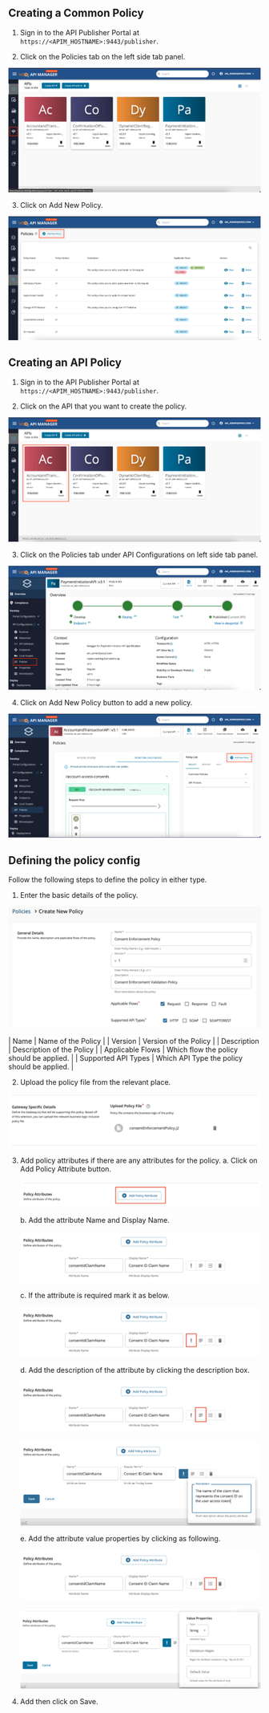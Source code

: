 ## Creating a Common Policy

1. Sign in to the API Publisher Portal at `https://<APIM_HOSTNAME>:9443/publisher`. 

2. Click on the Policies tab on the left side tab panel.

![select-policies-tab](../assets/img/learn/policies/select-policies-tab.png)

3. Click on Add New Policy.

![add-new-policy](../assets/img/learn/policies/add-new-policy.png)

## Creating an API Policy

1. Sign in to the API Publisher Portal at `https://<APIM_HOSTNAME>:9443/publisher`. 

2. Click on the API that you want to create the policy.

![select-api](../assets/img/learn/policies/select-api.png)

3. Click on the Policies tab under API Configurations on left side tab panel.

![select-api-policies](../assets/img/learn/policies/select-api-policies.png)

4. Click on Add New Policy button to add a new policy.

![add-new-api-policy](../assets/img/learn/policies/add-new-api-policy.png)

## Defining the policy config

Follow the following steps to define the policy in either type.

1. Enter the basic details of the policy.

![policy-general-details](../assets/img/learn/policies/policy-general-details.png)

| Name | Name of the Policy |
| Version | Version of the Policy |
| Description | Description of the Policy |
| Applicable Flows | Which flow the policy should be applied. |
| Supported API Types | Which API Type the policy should be applied. |

2. Upload the policy file from the relevant place.
    
![upload-policy-file](../assets/img/learn/policies/upload-policy-file.png)

3. Add policy attributes if there are any attributes for the policy.
    a. Click on Add Policy Attribute button.

    ![add-policy-attribute](../assets/img/learn/policies/add-policy-attribute.png)

    b. Add the attribute Name and Display Name.

    ![add-policy-name](../assets/img/learn/policies/add-policy-name.png)

    c. If the attribute is required mark it as below.

    ![required-attribute](../assets/img/learn/policies/required-attribute.png)

    d. Add the description of the attribute by clicking the description box.

    ![policy-description](../assets/img/learn/policies/policy-description.png)

    ![enter-policy-description](../assets/img/learn/policies/enter-policy-description.png)

    e. Add the attribute value properties by clicking as following.

    ![select-policy-sttribute-details](../assets/img/learn/policies/select-policy-sttribute-details.png)

    ![add-policy-attribute-details](../assets/img/learn/policies/add-policy-attribute-details.png)

4. Add then click on Save.
